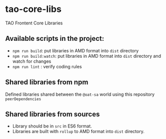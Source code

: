 # tao-core-libs

TAO Frontent Core Libraries

## Available scripts in the project:

- `npm run build`: put libraries in AMD format into `dist` directory
- `npm run build:watch`: put libraries in AMD format into `dist` directory and watch for changes
- `npm run lint` : verify coding rules

## Shared libraries from npm

Defined libraries shared between the `@oat-sa` world using this repository `peerDependencies`

## Shared libraries from sources

* Library should be in `src` in ES6 format.
* Libraries are built with `rollup` to AMD format into `dist` directory.
